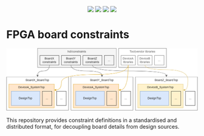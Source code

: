 <p align="center">
  <a title="hdl.github.io/constraints" href="https://hdl.github.io/constraints"><img src="https://img.shields.io/website?longCache=true&style=flat-square&label=hdl.github.io%2Fconstraints&logo=GitHub&logoColor=fff&up_color=blueviolet&up_message=Read%20now%20%E2%9E%9A&url=https%3A%2F%2Fhdl.github.io%2Fconstraints%2Findex.html"></a><!--
  -->
  <a title="GitHub Actions workflow 'Doc'" href="https://github.com/hdl/constraints/actions/workflows/Doc"><img src="https://img.shields.io/github/actions/workflow/status/hdl/constraints/doc.yml?branch=main&longCache=true&style=flat-square&label=Doc&logo=GitHub%20Actions&logoColor=fff"></a><!--
  -->
  <a title="hdl/packages GitHub repository" href="https://github.com/hdl/packages"><img src="https://img.shields.io/badge/hdl-packages-f2f1ef.svg?longCache=true&style=flat-square&logo=GitHub&logoColor=f2f1ef"></a><!--
  -->
  <a title="hdl/community on gitter.im" href="https://gitter.im/hdl/community"><img src="https://img.shields.io/gitter/room/hdl/community.svg?longCache=true&style=flat-square&logo=gitter&logoColor=fff&color=4db797"></a><!--
  -->
</p>

# FPGA board constraints

<p align="center">
  <a href="https://hdl.github.io/constraints/Usage.html"><img src="./doc/_static/usage.png"/></a>
</p>

This repository provides constraint definitions in a standardised and distributed format, for decoupling board details
from design sources.

